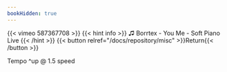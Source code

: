 ```yaml
---
bookHidden: true
---
```


{{< vimeo 587367708 >}}
{{< hint info >}}
♫ Borrtex - You Me - Soft Piano Live
{{< /hint >}}
{{< button relref="/docs/repository/misc" >}}Return{{< /button >}}

Tempo ^up @ 1.5 speed
